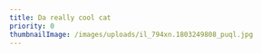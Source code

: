 ```yaml
---
title: Da really cool cat
priority: 0
thumbnailImage: /images/uploads/il_794xn.1803249808_puql.jpg
---
```

